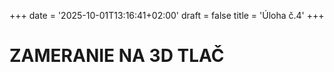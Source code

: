 +++
date = '2025-10-01T13:16:41+02:00'
draft = false
title = 'Úloha č.4'
+++
# ZAMERANIE NA 3D TLAČ
<!--more-->